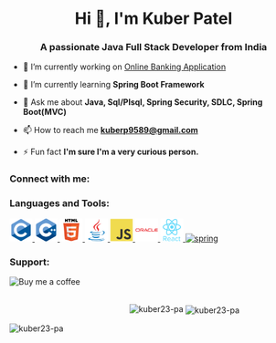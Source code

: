 <h1 align="center">Hi 👋, I'm Kuber Patel</h1>
<h3 align="center">A passionate Java Full Stack Developer from India</h3>

- 🔭 I’m currently working on [Online Banking Application](https://github.com/Kuber23-pa/Nin_Project)

- 🌱 I’m currently learning **Spring Boot Framework**

- 💬 Ask me about **Java, Sql/Plsql, Spring Security, SDLC, Spring Boot(MVC)**

- 📫 How to reach me **kuberp9589@gmail.com**

- ⚡ Fun fact **I'm sure I'm a very curious person.**

<h3 align="left">Connect with me:</h3>
<p align="left">
</p>

<h3 align="left">Languages and Tools:</h3>
<p align="left"> <a href="https://www.cprogramming.com/" target="_blank" rel="noreferrer"> <img src="https://raw.githubusercontent.com/devicons/devicon/master/icons/c/c-original.svg" alt="c" width="40" height="40"/> </a> <a href="https://www.w3schools.com/cpp/" target="_blank" rel="noreferrer"> <img src="https://raw.githubusercontent.com/devicons/devicon/master/icons/cplusplus/cplusplus-original.svg" alt="cplusplus" width="40" height="40"/> </a> <a href="https://www.w3.org/html/" target="_blank" rel="noreferrer"> <img src="https://raw.githubusercontent.com/devicons/devicon/master/icons/html5/html5-original-wordmark.svg" alt="html5" width="40" height="40"/> </a> <a href="https://www.java.com" target="_blank" rel="noreferrer"> <img src="https://raw.githubusercontent.com/devicons/devicon/master/icons/java/java-original.svg" alt="java" width="40" height="40"/> </a> <a href="https://developer.mozilla.org/en-US/docs/Web/JavaScript" target="_blank" rel="noreferrer"> <img src="https://raw.githubusercontent.com/devicons/devicon/master/icons/javascript/javascript-original.svg" alt="javascript" width="40" height="40"/> </a> <a href="https://www.oracle.com/" target="_blank" rel="noreferrer"> <img src="https://raw.githubusercontent.com/devicons/devicon/master/icons/oracle/oracle-original.svg" alt="oracle" width="40" height="40"/> </a> <a href="https://reactjs.org/" target="_blank" rel="noreferrer"> <img src="https://raw.githubusercontent.com/devicons/devicon/master/icons/react/react-original-wordmark.svg" alt="react" width="40" height="40"/> </a> <a href="https://spring.io/" target="_blank" rel="noreferrer"> <img src="https://www.vectorlogo.zone/logos/springio/springio-icon.svg" alt="spring" width="40" height="40"/> </a> </p>

<h3 align="left">Support:</h3>
<p><a href="https://www.buymeacoffee.com/Buy me a coffee"> <img align="left" src="https://cdn.buymeacoffee.com/buttons/v2/default-yellow.png" height="50" width="210" alt="Buy me a coffee" /></a></p><br><br>

<p><img align="left" src="https://github-readme-stats.vercel.app/api/top-langs?username=kuber23-pa&show_icons=true&locale=en&layout=compact" alt="kuber23-pa" /></p>

<p>&nbsp;<img align="center" src="https://github-readme-stats.vercel.app/api?username=kuber23-pa&show_icons=true&locale=en" alt="kuber23-pa" /></p>

<p><img align="center" src="https://github-readme-streak-stats.herokuapp.com/?user=kuber23-pa&" alt="kuber23-pa" /></p>
